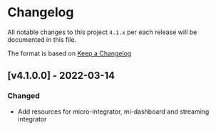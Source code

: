 # Changelog

All notable changes to this project `4.1.x` per each release will be documented in this file.

The format is based on [Keep a Changelog](https://keepachangelog.com/en/1.0.0/)

## [v4.1.0.0] - 2022-03-14
### Changed
- Add resources for micro-integrator, mi-dashboard and streaming integrator
